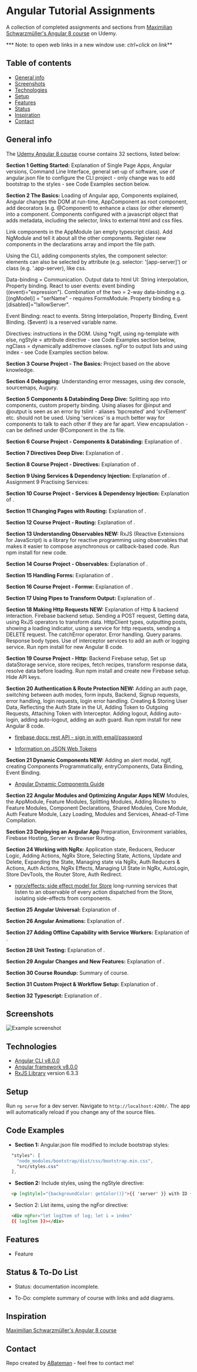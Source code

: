 # Angular Tutorial Assignments

A collection of completed assignments and sections from [Maximilian Schwarzmüller's Angular 8 course](https://www.udemy.com/the-complete-guide-to-angular-2/learn/v4/overview) on Udemy.

*** Note: to open web links in a new window use: _ctrl+click on link_**

## Table of contents

* [General info](#general-info)
* [Screenshots](#screenshots)
* [Technologies](#technologies)
* [Setup](#setup)
* [Features](#features)
* [Status](#status)
* [Inspiration](#inspiration)
* [Contact](#contact)

## General info

The [Udemy Angular 8 course](https://www.udemy.com/the-complete-guide-to-angular-2/learn/v4/overview) course contains 32 sections, listed below:

**Section 1 Getting Started:** Explanation of Single Page Apps, Angular versions, Command Line Interface, general set-up of software, use of angular.json file to configure the CLI project - only change was to add bootstrap to the styles - see Code Examples section below.

**Section 2 The Basics:** Loading of Angular app, Components explained, Angular changes the DOM at run-time, AppComponent as root component, add decorators (e.g. @Component) to enhance a class (or other element) into a component. Components configured with a javascript object that adds metadata, including the selector, links to external html and css files.

Link components in the AppModule (an empty typescript class). Add NgModule and tell it about all the other components. Register new components in the declarations array and import the file path.

Using the CLI, adding components styles, the component selector: elements can also be selected by attribute (e.g. selector: '[app-server]') or class (e.g. '.app-server), like css.

Data-binding = Communication. Output data to html UI: String interpolation, Property binding. React to user events: event binding ((event)="expression"). Combination of the two = 2-way data-binding e.g. [(ngModel)] = "serName" - requires FormsModule. Property binding e.g. [disabled]="!allowServer".

Event Binding: react to events. String Interpolation, Property Binding, Event Binding. ($event) is a reserved variable name.

Directives: instructions in the DOM. Using *ngIf, using ng-template with else, ngStyle = attribute directive  - see Code Examples section below, ngClass = dynamically add/remove classes. ngFor to output lists and using index - see Code Examples section below.

**Section 3 Course Project - The Basics:** Project based on the above knowledge.

**Section 4 Debugging:** Understanding error messages, using dev console, sourcemaps, Augury.

**Section 5 Components & Databinding Deep Dive:** Splitting app into components, custom property binding. Using aliases for @input and @output is seen as an error by tslint - aliases 'bpcreated' and 'srvElement' etc. should not be used. Using 'services' is a much better way for components to talk to each other if they are far apart. View encapsulation - can be defined under @Component in the .ts file.

**Section 6 Course Project - Components & Databinding:** Explanation of .

**Section 7 Directives Deep Dive:** Explanation of .

**Section 8 Course Project - Directives:** Explanation of .

**Section 9 Using Services & Dependency Injection:** Explanation of . Assignment 9 Practising Services:

**Section 10 Course Project - Services & Dependency Injection:** Explanation of .

**Section 11 Changing Pages with Routing:** Explanation of .

**Section 12 Course Project - Routing:** Explanation of .

**Section 13 Understanding Observables NEW:** RxJS (Reactive Extensions for JavaScript) is a library for reactive programming using observables that makes it easier to compose asynchronous or callback-based code. Run npm install for new code.

**Section 14 Course Project - Observables:** Explanation of .

**Section 15 Handling Forms:** Explanation of .

**Section 16 Course Project - Formw:** Explanation of .

**Section 17 Using Pipes to Transform Output:** Explanation of .

**Section 18 Making Http Requests NEW:** Explanation of Http & backend interaction. Firebase backend setup. Sending a POST request, Getting data, using RxJS operators to transform data. HttpClient types, outputting posts, showing a loading indicator, using a service for http requests, sending a DELETE request. The catchError operator. Error handling. Query params. Response body types. Use of interceptor services to add an auth or logging service. Run npm install for new Angular 8 code.

**Section 19 Course Project - Http:** Backend Firebase setup, Set up dataStorage service, store recipes, fetch recipes, transform response data, resolve data before loading. Run npm install and create new Firebase setup. Hide API keys.

**Section 20 Authentication & Route Protection NEW:** Adding an auth page, switching between auth modes, form inputs, Backend, Signup requests, error handling, login requests, login error handling. Creating & Storing User Data, Reflecting the Auth State in the UI, Adding Token to Outgoing Requests, Attaching Token with Interceptor. Adding logout, Adding auto-login, adding auto-logout, adding an auth guard. Run npm install for new Angular 8 code.

* [firebase docs: rest API - sign in with email/password](https://firebase.google.com/docs/reference/rest/auth?authuser=0#section-sign-in-email-password)

* [Information on JSON Web Tokens](https://jwt.io/introduction/)

**Section 21 Dynamic Components NEW:** Adding an alert modal, ngIf, creating Components Programmatically, entryComponents, Data Binding, Event Binding.

* [Angular Dynamic Components Guide](https://angular.io/guide/dynamic-component-loader)

**Section 22 Angular Modules and Optimizing Angular Apps NEW** Modules, the AppModule, Feature Modules, Splitting Modules, Adding Routes to Feature Modules, Component Declarations, Shared Modules, Core Module, Auth Feature Module, Lazy Loading, Modules and Services, Ahead-of-Time Compilation.

**Section 23 Deploying an Angular App** Preparation, Environment variables, Firebase Hosting, Server vs Browser Routing.

**Section 24 Working with NgRx:** Application state, Reducers, Reducer Logic, Adding Actions, NgRx Store, Selecting State, Actions, Update and Delete, Expanding the State, Managing state via NgRx, Auth Reducers & Actions, Auth Actions, NgRx Effects, Managing UI State in NgRx, AutoLogin, Store DevTools, the Router Store, Auth Redirect.

* [ngrx/effects: side effect model for Store](https://ngrx.io/guide/effects) long-running services that listen to an observable of every action dispatched from the Store, isolating side-effects from components.

**Section 25 Angular Universal:** Explanation of .

**Section 26 Angular Animations:** Explanation of .

**Section 27 Adding Offline Capability with Service Workers:** Explanation of .

**Section 28 Unit Testing:** Explanation of .

**Section 29 Angular Changes and New Features:** Explanation of .

**Section 30 Course Roundup:** Summary of course.

**Section 31 Custom Project & Workflow Setup:** Explanation of .

**Section 32 Typescript:** Explanation of .

## Screenshots

![Example screenshot](./img/.png)

## Technologies

* [Angular CLI v8.0.0](https://github.com/angular/angular-cli)
* [Angular framework v8.0.0](https://angular.io/)
* [RxJS Library](https://angular.io/guide/rx-library) version 6.3.3

## Setup

Run `ng serve` for a dev server. Navigate to `http://localhost:4200/`. The app will automatically reload if you change any of the source files.

## Code Examples

* **Section 1:** Angular.json file modified to include bootstrap styles:

```css
  "styles": [
    "node_modules/bootstrap/dist/css/bootstrap.min.css",
    "src/styles.css"
  ],

```

* **Section 2:** Include styles, using the ngStyle directive:

```html
  <p [ngStyle]="{backgroundColor: getColor()}">{{ 'server' }} with ID {{ serverId }} is {{ getServerStatus }}</p>

```

* Section 2: List items, using the ngFor directive:

```html
  <div ngFor="let logItem of log; let i = index"
  {{ logItem }}></div>

```

## Features

* Feature

## Status & To-Do List

* Status: documentation incomplete.

* To-Do: complete summary of course with links and add diagrams.

## Inspiration

[Maximilian Schwarzmüller's Angular 8 course](https://www.udemy.com/the-complete-guide-to-angular-2/learn/v4/overview)

## Contact

Repo created by [ABateman](https://www.andrewbateman.org) - feel free to contact me!
